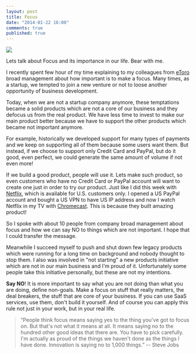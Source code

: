 ```yaml
---
layout: post
title: Focus
date: "2014-01-22 16:00"
comments: true
published: true
---
```


![](/images/focus.jpg)

Lets talk about Focus and its importance in our life. Bear with me.

I recently spent few hour of my time explaining to my colleagues from [eToro](http://www.etoro.com/) broad management about how important is to make a focus. Many times, as a startup, we tempted to join a new venture or not to loose another opportunity of business development.

Today, when we are not a startup company anymore, these temptations became a solid products which are not a core of our business and they defocus us from the real product. We have less time to invest to make our main product better because we have to support the other products which became not important anymore.

For example, historically we developed support for many types of payments and we keep on supporting all of them because some users want them. But instead, if we choose to support only Credit Card and PayPal, but do it good, even perfect, we could generate the same amount of volume if not even more!

If we build a good product, people will use it. Lets make such product, so even customers who have no Credit Card or PayPal account will want to create one just in order to try our product. Just like I did this week with [Netflix](netflix.com), which is available for U.S. customers only. I opened a US PayPal account and bought a US VPN to have US IP address and now I watch Netflix in my TV with [Chromecast](http://www.google.com/intl/en/chrome/devices/chromecast/). This is because they built amazing product! 

So I spoke with about 10 people from company broad management about focus and how we can say NO to things which are not important. I hope that I could transfer the message.

Meanwhile I succeed myself to push and shut down few legacy products which were running for a long time on background and nobody thought to stop them. I also was involved in "not starting" a new products initiative which are not in our main business and I'm proud of it. Unfortunately some people take this initiative personally, but these are not my intentions.

**Say NO**! It is more important to say what you are not doing than what you are doing, define non-goals. Make a focus on stuff that really matters, the deal breakers, the stuff that are core of your business. If you can use SaaS services, use them, don't build it yourself. And of course you can apply this rule not just in your work, but in your real life.

> “People think focus means saying yes to the thing you've got to focus on. But that's not what it means at all. It means saying no to the hundred other good ideas that there are. You have to pick carefully. I'm actually as proud of the things we haven't done as the things I have done. Innovation is saying no to 1,000 things.” -- Steve Jobs
